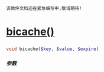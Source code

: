     该微件文档还在紧急编写中,敬请期待!
[bicache()](http://twinh.github.com/widget/api/bicache)
=======================================================



### 
```php
void bicache($key, $value, $expire)
```

##### 参数

